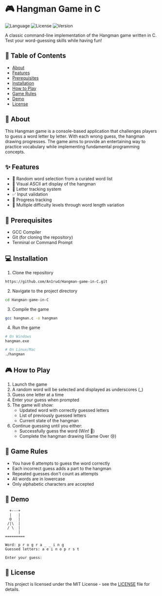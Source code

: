 # 🎮 Hangman Game in C

![Language](https://img.shields.io/badge/language-C-blue)
![License](https://img.shields.io/badge/license-MIT-green)
![Version](https://img.shields.io/badge/version-1.0.0-red)

A classic command-line implementation of the Hangman game written in C. Test your word-guessing skills while having fun!

## 📝 Table of Contents
- [About](#about)
- [Features](#features)
- [Prerequisites](#prerequisites)
- [Installation](#installation)
- [How to Play](#how-to-play)
- [Game Rules](#game-rules)
- [Demo](#demo)
- [License](#license)

## 🎯 About
This Hangman game is a console-based application that challenges players to guess a word letter by letter. With each wrong guess, the hangman drawing progresses. The game aims to provide an entertaining way to practice vocabulary while implementing fundamental programming concepts.

## ✨ Features
- 🎲 Random word selection from a curated word list
- 👀 Visual ASCII art display of the hangman
- 📝 Letter tracking system
- ✅ Input validation
- 🎯 Progress tracking
- 🔄 Multiple difficulty levels through word length variation

## 🔧 Prerequisites
- GCC Compiler
- Git (for cloning the repository)
- Terminal or Command Prompt

## 💻 Installation

1. Clone the repository
```bash
https://github.com/An1rud/Hangman-game-in-C.git
```

2. Navigate to the project directory
```bash
cd Hangman-game-in-C
```

3. Compile the game
```bash
gcc hangman.c -o hangman
```

4. Run the game
```bash
# On Windows
hangman.exe

# On Linux/Mac
./hangman
```

## 🎮 How to Play
1. Launch the game
2. A random word will be selected and displayed as underscores (_)
3. Guess one letter at a time
4. Enter your guess when prompted
5. The game will show:
   - Updated word with correctly guessed letters
   - List of previously guessed letters
   - Current state of the hangman
6. Continue guessing until you either:
   - Successfully guess the word (Win! 🎉)
   - Complete the hangman drawing (Game Over 😢)

## 📜 Game Rules
- You have 6 attempts to guess the word correctly
- Each incorrect guess adds a part to the hangman
- Repeated guesses don't count as attempts
- All words are in lowercase
- Only alphabetic characters are accepted

## 🎥 Demo
```
  +---+
  |   |
  O   |
 /|\  |
 / \  |
      |
=========

Word: p r o g r a _ _ i n g
Guessed letters: a e i n o p r s t

Enter your guess:
```

## 📄 License
This project is licensed under the MIT License - see the [LICENSE](LICENSE) file for details.
